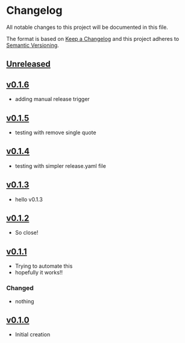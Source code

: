 # Changelog
All notable changes to this project will be documented in this file.

The format is based on [Keep a Changelog](http://keepachangelog.com/en/1.0.0/)
and this project adheres to [Semantic Versioning](http://semver.org/spec/v2.0.0.html).

## [Unreleased]

## [v0.1.6]
- adding manual release trigger

## [v0.1.5]
- testing with remove single quote

## [v0.1.4]
- testing with simpler release.yaml file

## [v0.1.3]
- hello v0.1.3

## [v0.1.2]
- So close!

## [v0.1.1]
- Trying to automate this
- hopefully it works!!

### Changed
- nothing

## [v0.1.0]
- Initial creation

[Unreleased]: https://github.com/xmidt-org/__PROJECT__/compare/v0.1.6..HEAD
[v0.1.6]: https://github.com/xmidt-org/__PROJECT__/compare/0.1.5..v0.1.6
[v0.1.5]: https://github.com/xmidt-org/__PROJECT__/compare/0.1.4...v0.1.5
[v0.1.4]: https://github.com/xmidt-org/__PROJECT__/compare/0.1.3...v0.1.4
[v0.1.3]: https://github.com/xmidt-org/__PROJECT__/compare/0.1.2...v0.1.3
[v0.1.2]: https://github.com/xmidt-org/__PROJECT__/compare/0.1.1...v0.1.2
[v0.1.1]: https://github.com/xmidt-org/__PROJECT__/compare/0.1.0...v0.1.1
[v0.1.0]: https://github.com/xmidt-org/__PROJECT__/compare/0.0.0...v0.1.0
